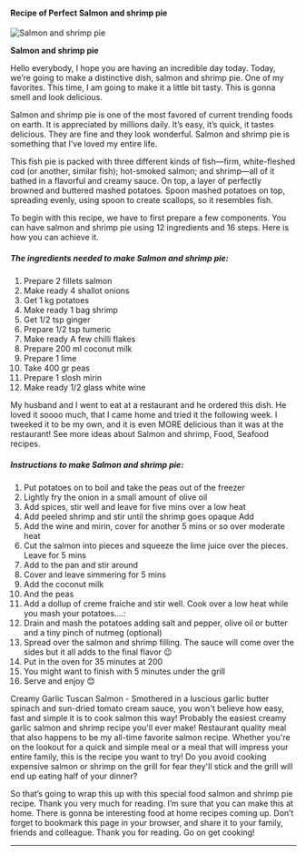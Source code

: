             

#### Recipe of Perfect Salmon and shrimp pie

![Salmon and shrimp pie](https://img-global.cpcdn.com/recipes/f8be97b9f6a80da6/751x532cq70/salmon-and-shrimp-pie-recipe-main-photo.jpg)

**Salmon and shrimp pie**

Hello everybody, I hope you are having an incredible day today. Today, we’re going to make a distinctive dish, salmon and shrimp pie. One of my favorites. This time, I am going to make it a little bit tasty. This is gonna smell and look delicious.

Salmon and shrimp pie is one of the most favored of current trending foods on earth. It is appreciated by millions daily. It’s easy, it’s quick, it tastes delicious. They are fine and they look wonderful. Salmon and shrimp pie is something that I’ve loved my entire life.

This fish pie is packed with three different kinds of fish—firm, white-fleshed cod (or another, similar fish); hot-smoked salmon; and shrimp—all of it bathed in a flavorful and creamy sauce. On top, a layer of perfectly browned and buttered mashed potatoes. Spoon mashed potatoes on top, spreading evenly, using spoon to create scallops, so it resembles fish.

To begin with this recipe, we have to first prepare a few components. You can have salmon and shrimp pie using 12 ingredients and 16 steps. Here is how you can achieve it.

##### The ingredients needed to make Salmon and shrimp pie:

1.  Prepare 2 fillets salmon
2.  Make ready 4 shallot onions
3.  Get 1 kg potatoes
4.  Make ready 1 bag shrimp
5.  Get 1/2 tsp ginger
6.  Prepare 1/2 tsp tumeric
7.  Make ready A few chilli flakes
8.  Prepare 200 ml coconut milk
9.  Prepare 1 lime
10.  Take 400 gr peas
11.  Prepare 1 slosh mirin
12.  Make ready 1/2 glass white wine

My husband and I went to eat at a restaurant and he ordered this dish. He loved it soooo much, that I came home and tried it the following week. I tweeked it to be my own, and it is even MORE delicious than it was at the restaurant! See more ideas about Salmon and shrimp, Food, Seafood recipes.

##### Instructions to make Salmon and shrimp pie:

1.  Put potatoes on to boil and take the peas out of the freezer
2.  Lightly fry the onion in a small amount of olive oil
3.  Add spices, stir well and leave for five mins over a low heat
4.  Add peeled shrimp and stir until the shrimp goes opaque Add
5.  Add the wine and mirin, cover for another 5 mins or so over moderate heat
6.  Cut the salmon into pieces and squeeze the lime juice over the pieces. Leave for 5 mins
7.  Add to the pan and stir around
8.  Cover and leave simmering for 5 mins
9.  Add the coconut milk
10.  And the peas
11.  Add a dollup of creme fraiche and stir well. Cook over a low heat while you mash your potatoes….:
12.  Drain and mash the potatoes adding salt and pepper, olive oil or butter and a tiny pinch of nutmeg (optional)
13.  Spread over the salmon and shrimp filling. The sauce will come over the sides but it all adds to the final flavor 😉
14.  Put in the oven for 35 minutes at 200
15.  You might want to finish with 5 minutes under the grill
16.  Serve and enjoy 😊

Creamy Garlic Tuscan Salmon - Smothered in a luscious garlic butter spinach and sun-dried tomato cream sauce, you won't believe how easy, fast and simple it is to cook salmon this way! Probably the easiest creamy garlic salmon and shrimp recipe you'll ever make! Restaurant quality meal that also happens to be my all-time favorite salmon recipe. Whether you're on the lookout for a quick and simple meal or a meal that will impress your entire family, this is the recipe you want to try! Do you avoid cooking expensive salmon or shrimp on the grill for fear they'll stick and the grill will end up eating half of your dinner?

So that’s going to wrap this up with this special food salmon and shrimp pie recipe. Thank you very much for reading. I’m sure that you can make this at home. There is gonna be interesting food at home recipes coming up. Don’t forget to bookmark this page in your browser, and share it to your family, friends and colleague. Thank you for reading. Go on get cooking!

* * *